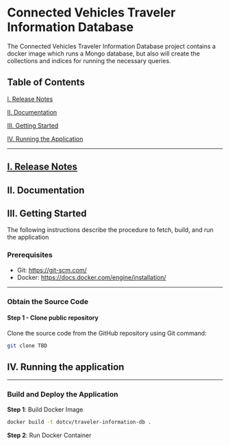 # Connected Vehicles Traveler Information Database

The Connected Vehicles Traveler Information Database project contains a docker image which 
runs a Mongo database, but also will create the collections and indices for running the
necessary queries.

<a name="toc"/>

## Table of Contents

[I. Release Notes](#release-notes)

[II. Documentation](#documentation)

[III. Getting Started](#getting-started)

[IV. Running the Application](#running)

---

<a name="release-notes" id="release-notes"/>

## [I. Release Notes](ReleaseNotes.md)

<a name="documentation"/>

## II. Documentation

<a name="getting-started"/>

## III. Getting Started

The following instructions describe the procedure to fetch, build, and run the application

### Prerequisites
* Git: https://git-scm.com/
* Docker: https://docs.docker.com/engine/installation/

---
### Obtain the Source Code

#### Step 1 - Clone public repository

Clone the source code from the GitHub repository using Git command:

```bash
git clone TBD
```

<a name="running"/>

## IV. Running the application

---
### Build and Deploy the Application

**Step 1**: Build Docker Image

```bash
docker build -t dotcv/traveler-information-db .
```

**Step 2**: Run Docker Container

</a>